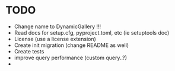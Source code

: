 # TODO

+ Change name to DynamicGallery !!!
+ Read docs for setup.cfg, pyproject.toml, etc (ie setuptools doc)
+ License (use a license extension)
+ Create init migration (change README as well)
+ Create tests
+ improve query performance (custom query..?)
+ 

